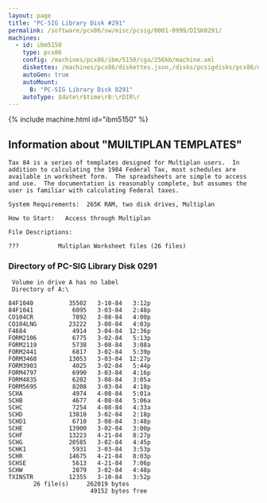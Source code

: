 ```yaml
---
layout: page
title: "PC-SIG Library Disk #291"
permalink: /software/pcx86/sw/misc/pcsig/0001-0999/DISK0291/
machines:
  - id: ibm5150
    type: pcx86
    config: /machines/pcx86/ibm/5150/cga/256kb/machine.xml
    diskettes: /machines/pcx86/diskettes.json,/disks/pcsigdisks/pcx86/diskettes.json
    autoGen: true
    autoMount:
      B: "PC-SIG Library Disk 0291"
    autoType: $date\r$time\rB:\rDIR\r
---
```


{% include machine.html id="ibm5150" %}

## Information about "MUILTIPLAN TEMPLATES"

    Tax 84 is a series of templates designed for Multiplan users.  In
    addition to calculating the 1984 Federal Tax, most schedules are
    available in worksheet form.  The spreadsheets are simple to access
    and use.  The documentation is reasonably complete, but assumes the
    user is familiar with calculating Federal taxes.
    
    System Requirements:  265K RAM, two disk drives, Multiplan
    
    How to Start:   Access through Multiplan
    
    File Descriptions:
    
    ???           Multiplan Worksheet files (26 files)

### Directory of PC-SIG Library Disk 0291

     Volume in drive A has no label
     Directory of A:\

    84F1040          35502   3-10-84   3:12p
    84F1041           6095   3-03-84   2:48p
    CO104CR           7892   3-08-84   4:00p
    CO104LNG         23222   3-08-84   4:03p
    F4684             4914   3-04-84  12:36p
    FORM2106          6775   3-02-84   5:13p
    FORM2119          5738   3-08-84   3:08a
    FORM2441          6817   3-02-84   5:39p
    FORM3468         13053   3-03-84  12:27p
    FORM3903          4025   3-02-84   5:44p
    FORM4797          6990   3-03-84   4:16p
    FORM4835          6202   3-08-84   3:05a
    FORM5695          8208   3-03-84   4:18p
    SCHA              4974   4-08-84   5:01a
    SCHB              4677   4-08-84   5:06a
    SCHC              7254   4-08-84   4:33a
    SCHD             13810   3-02-84   2:18p
    SCHD1             6710   3-08-84   3:48p
    SCHE             13900   3-02-84   3:00p
    SCHF             13223   4-21-84   8:27p
    SCHG             20585   3-02-84   4:45p
    SCHK1             5931   3-03-84   3:53p
    SCHR             14675   4-21-84   8:03p
    SCHSE             5613   4-21-84   7:06p
    SCHW              2879   3-02-84   4:48p
    TXINSTR          12355   3-10-84   3:52p
           26 file(s)     262019 bytes
                           49152 bytes free
